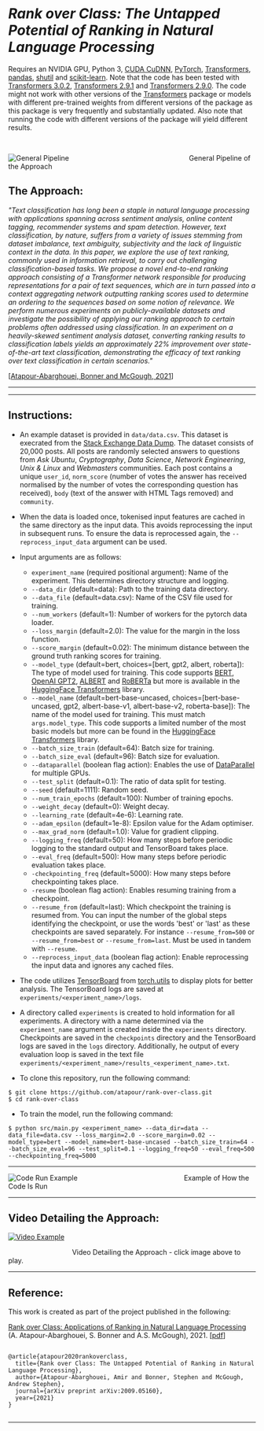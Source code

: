 # _Rank over Class: The Untapped Potential of Ranking in Natural Language Processing_

Requires an NVIDIA GPU, Python 3, [CUDA CuDNN](https://developer.nvidia.com/cudnn), [PyTorch](http://pytorch.org), [Transformers](https://huggingface.co/transformers/), [pandas](https://pandas.pydata.org/), [shutil](https://pypi.org/project/pytest-shutil/) and [scikit-learn](https://scikit-learn.org/stable/). Note that the code has been tested with [Transformers 3.0.2](https://pypi.org/project/transformers/3.0.2/), [Transformers 2.9.1](https://pypi.org/project/transformers/2.9.1/) and [Transformers 2.9.0](https://pypi.org/project/transformers/2.9.0/). The code might not work with other versions of the [Transformers](https://huggingface.co/transformers/) package or models with different pre-trained weights from different versions of the package as this package is very frequently and substantially updated. Also note that running the code with different versions of the package will yield different results.

<br>

![General Pipeline](https://github.com/atapour/rank-over-class/blob/master/imgs/pipeline.png)
&nbsp;&nbsp;&nbsp;&nbsp;&nbsp;&nbsp;&nbsp;&nbsp;&nbsp;&nbsp;&nbsp;&nbsp;&nbsp;&nbsp;&nbsp;&nbsp;
&nbsp;&nbsp;&nbsp;&nbsp;&nbsp;&nbsp;&nbsp;&nbsp;&nbsp;&nbsp;&nbsp;&nbsp;&nbsp;&nbsp;&nbsp;&nbsp;
&nbsp;&nbsp;&nbsp;&nbsp;&nbsp;&nbsp;&nbsp;&nbsp;&nbsp;&nbsp;&nbsp;&nbsp;&nbsp;&nbsp;&nbsp;&nbsp;
&nbsp;&nbsp;&nbsp;&nbsp;&nbsp;&nbsp;&nbsp;&nbsp;&nbsp;&nbsp;General Pipeline of the Approach

## The Approach:

_"Text classification has long been a staple in natural language processing with applications spanning across sentiment analysis, online content tagging, recommender systems and spam detection. However, text classification, by nature, suffers from a variety of issues stemming from dataset imbalance, text ambiguity, subjectivity and the lack of linguistic context in the data. In this paper, we explore the use of text ranking, commonly used in information retrieval, to carry out challenging classification-based tasks. We propose a novel end-to-end ranking approach consisting of a Transformer network responsible for producing representations for a pair of text sequences, which are in turn passed into a context aggregating network outputting ranking scores used to determine an ordering to the sequences based on some notion of relevance. We perform numerous experiments on publicly-available datasets and investigate the possibility of applying our ranking approach to certain problems often addressed using classification. In an experiment on a heavily-skewed sentiment analysis dataset, converting ranking results to classification labels yields an approximately 22% improvement over state-of-the-art text classification, demonstrating the efficacy of text ranking over text classification in certain scenarios."_

[[Atapour-Abarghouei, Bonner and McGough, 2021](https://arxiv.org/abs/2009.05160)]

---
---

## Instructions:

* An example dataset is provided in `data/data.csv`. This dataset is execrated from the [Stack Exchange Data Dump](https://archive.org/details/stackexchange). The dataset consists of 20,000 posts. All posts are randomly selected answers to questions from _Ask Ubuntu_, _Cryptography_, _Data Science_, _Network Engineering_, _Unix & Linux_ and _Webmasters_ communities. Each post contains a unique `user_id`, `norm_score` (number of votes the answer has received normalised by the number of votes the corresponding question has received), `body` (text of the answer with HTML Tags removed) and `community`.

* When the data is loaded once, tokenised input features are cached in the same directory as the input data. This avoids reprocessing the input in subsequent runs. To ensure the data is reprocessed again, the `--reprocess_input_data` argument can be used.

* Input arguments are as follows:
    * `experiment_name` (required positional argument): Name of the experiment. This determines directory structure and logging.
    * `--data_dir` (default=data): Path to the training data directory.
    * `--data_file` (default=data.csv): Name of the CSV file used for training.
    * `--num_workers` (default=1): Number of workers for the pytorch data loader.
    * `--loss_margin` (default=2.0): The value for the margin in the loss function.
    * `--score_margin` (default=0.02): The minimum distance between the ground truth ranking scores for training.
    * `--model_type` (default=bert, choices=[bert, gpt2, albert, roberta]): The type of model used for training. This code supports [BERT](https://huggingface.co/transformers/model_doc/bert.html), [OpenAI GPT2](https://huggingface.co/transformers/model_doc/gpt2.html), [ALBERT](https://huggingface.co/transformers/model_doc/albert.html) and [RoBERTa](https://huggingface.co/transformers/model_doc/roberta.html) but more is available in the [HuggingFace Transformers](https://huggingface.co/transformers/) library.
    * `--model_name` (default=bert-base-uncased, choices=[bert-base-uncased, gpt2, albert-base-v1, albert-base-v2, roberta-base]): The name of the model used for training. This must match `args.model_type`. This code supports a limited number of the most basic models but more can be found in the [HuggingFace Transformers](https://huggingface.co/transformers/) library.
    * `--batch_size_train` (default=64): Batch size for training.
    * `--batch_size_eval` (default=96): Batch size for evaluation.
    * `--dataparallel` (boolean flag action): Enables the use of [DataParallel](https://pytorch.org/docs/master/generated/torch.nn.DataParallel.html) for multiple GPUs.
    * `--test_split` (default=0.1): The ratio of data split for testing.
    * `--seed` (default=1111): Random seed.
    * `--num_train_epochs` (default=100): Number of training epochs.
    * `--weight_decay` (default=0): Weight decay.
    * `--learning_rate` (default=4e-6): Learning rate.
    * `--adam_epsilon` (default=1e-8): Epsilon value for the Adam optimiser.
    * `--max_grad_norm` (default=1.0): Value for gradient clipping.
    * `--logging_freq` (default=50): How many steps before periodic logging to the standard output and TensorBoard takes place.
    * `--eval_freq` (default=500): How many steps before periodic evaluation takes place.
    * `-checkpointing_freq` (default=5000): How many steps before checkpointing takes place.
    * `-resume` (boolean flag action): Enables resuming training from a checkpoint.
    * `--resume_from` (default=last): Which checkpoint the training is resumed from. You can input the number of the global steps identifying the checkpoint, or use the words 'best' or 'last' as these checkpoints are saved separately. For instance `--resume_from=500` or `--resume_from=best` or `--resume_from=last`. Must be used in tandem with `--resume`.
    * `--reprocess_input_data` (boolean flag action): Enable reprocessing the input data and ignores any cached files.

* The code utilizes [TensorBoard](https://www.tensorflow.org/tensorboard/) from [torch.utils](https://pytorch.org/docs/stable/tensorboard.html) to display plots for better analysis. The TensorBoard logs are saved at `experiments/<experiment_name>/logs`.

* A directory called `experiments` is created to hold information for all experiments. A directory with a name determined via the `experiment_name` argument is created inside the `experiments` directory. Checkpoints are saved in the `checkpoints` directory and the TensorBoard logs are saved in the `logs` directory. Additionally, he output of every evaluation loop is saved in the text file `experiments/<experiment_name>/results_<experiment_name>.txt`.

* To clone this repository, run the following command:

```
$ git clone https://github.com/atapour/rank-over-class.git
$ cd rank-over-class
```

* To train the model, run the following command:

```
$ python src/main.py <experiment_name> --data_dir=data --data_file=data.csv --loss_margin=2.0 --score_margin=0.02 --model_type=bert --model_name=bert-base-uncased --batch_size_train=64 --batch_size_eval=96 --test_split=0.1 --logging_freq=50 --eval_freq=500 --checkpointing_freq=5000
```

---

![Code Run Example](https://github.com/atapour/rank-over-class/blob/master/imgs/terminal.png)
&nbsp;&nbsp;&nbsp;&nbsp;&nbsp;&nbsp;&nbsp;&nbsp;&nbsp;&nbsp;&nbsp;&nbsp;&nbsp;&nbsp;&nbsp;&nbsp;
&nbsp;&nbsp;&nbsp;&nbsp;&nbsp;&nbsp;&nbsp;&nbsp;&nbsp;&nbsp;&nbsp;&nbsp;&nbsp;&nbsp;&nbsp;&nbsp;
&nbsp;&nbsp;&nbsp;&nbsp;&nbsp;&nbsp;&nbsp;&nbsp;&nbsp;&nbsp;&nbsp;&nbsp;&nbsp;&nbsp;&nbsp;&nbsp;
&nbsp;&nbsp;&nbsp;Example of How the Code Is Run

---

## Video Detailing the Approach:
[![Video Example](https://github.com/atapour/rank-over-class/blob/master/imgs/thumbnail.png)](https://youtu.be/5GLZ9zH_hao "Video Detailing the Approach - Click to Play")

&nbsp;&nbsp;&nbsp;&nbsp;&nbsp;&nbsp;&nbsp;&nbsp;&nbsp;&nbsp;&nbsp;&nbsp;&nbsp;&nbsp;&nbsp;&nbsp;
&nbsp;&nbsp;&nbsp;&nbsp;&nbsp;&nbsp;&nbsp;&nbsp;&nbsp;&nbsp;&nbsp;&nbsp;&nbsp;&nbsp;&nbsp;&nbsp;Video Detailing the Approach - click image above to play.

---

## Reference:

This work is created as part of the project published in the following:

[Rank over Class: Applications of Ranking in Natural Language Processing](https://arxiv.org/pdf/2009.05160.pdf)
(A. Atapour-Abarghouei, S. Bonner and A.S. McGough), 2021. [[pdf](http://www.atapour.co.uk/papers/RankOverClass.pdf)]

```

@article{atapour2020rankoverclass,
  title={Rank over Class: The Untapped Potential of Ranking in Natural Language Processing},
  author={Atapour-Abarghouei, Amir and Bonner, Stephen and McGough, Andrew Stephen},
  journal={arXiv preprint arXiv:2009.05160},
  year={2021}
}


```
---
